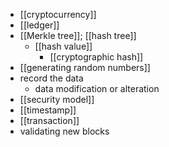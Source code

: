 - [[cryptocurrency]]
- [[ledger]]
- [[Merkle tree]]; [[hash tree]]
    - [[hash value]]
        - [[cryptographic hash]]
- [[generating random numbers]]
- record the data
    - data modification or alteration
- [[security model]]
- [[timestamp]]
- [[transaction]]
- validating new blocks
